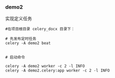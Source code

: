 



### demo2
实现定义任务

```shell script
#在项目根目录 celery_docx 目录下：

# 先发布定时任务
celery -A demo2 beat


# 启动命令

celery -A demo2 worker -c 2 -l INFO
celery -A demo2.celery:app worker -c 2 -l INFO
```

